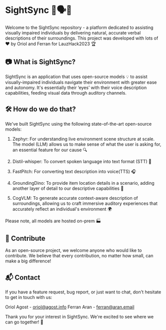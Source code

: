 # SightSync 👀🗣🧠

Welcome to the SightSync repository - a platform dedicated to assisting visually impaired individuals by delivering natural, accurate verbal descriptions of their surroundings. This project was developed with lots of ❤️ by Oriol and Ferran for LauzHack2023 🏆

## 📷 What is SightSync?

SightSync is an application that uses open-source models 💡 to assist visually-impaired individuals navigate their environment with greater ease and autonomy. It's essentially their ‘eyes’ with their voice description capabilities, feeding visual data through auditory channels. 

## 🛠 How do we do that?

We've built SightSync using the following state-of-the-art open-source models:

1. Zephyr: For understanding live environment scene structure at scale. The model (LLM) allows us to make sense of what the user is asking for, an essential feature for our cause 🔍 

2. Distil-whisper: To convert spoken language into text format (STT) 🎤

3. FastPitch: For converting text description into voice(TTS) 🎧

4. GroundingDino: To provide item location details in a scenario, adding another layer of detail to our descriptive capabilities 📍

5. CogVLM: To generate accurate context-aware description of surroundings, allowing us to craft immersive auditory experiences that accurately reflect an individual's environment 🌍

Please note, all models are hosted on-prem 🏭

## 💝 Contribute

As an open-source project, we welcome anyone who would like to contribute. We believe that every contribution, no matter how small, can make a big difference!

##  📬 Contact 

If you have a feature request, bug report, or just want to chat, don't hesitate to get in touch with us:

Oriol Agost - oriol@agost.info
Ferran Aran - ferran@aran.email

Thank you for your interest in SightSync. We're excited to see where we can go together! 🌟 

